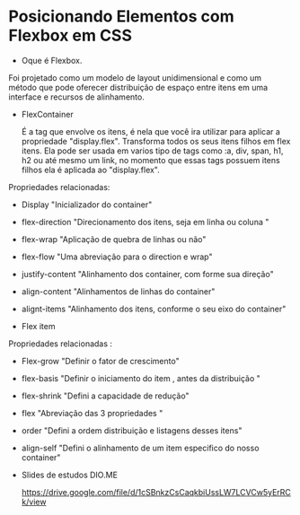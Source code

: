 # Posicionando Elementos com Flexbox em CSS 



- Oque é Flexbox. 

Foi projetado como um modelo de layout unidimensional e como um método que pode oferecer distribuição de espaço entre itens em uma interface e recursos de alinhamento.



- FlexContainer

   É a tag que envolve os itens, é nela que você ira utilizar para aplicar a propriedade "display.flex". Transforma todos os seus itens filhos em flex itens. Ela pode ser usada em varios tipo de tags como :a, div, span, h1, h2 ou até mesmo um link, no momento que essas tags possuem itens filhos ela é aplicada ao "display.flex".

 Propriedades relacionadas: 



- Display "Inicializador do container"

- flex-direction "Direcionamento dos itens, seja em linha ou coluna "

- flex-wrap "Aplicação de quebra de linhas ou não"

- flex-flow "Uma abreviação para o direction e wrap"

- justify-content "Alinhamento dos container, com forme sua direção"

- align-content "Alinhamentos de linhas do container"

- alignt-items	"Alinhamento dos itens, conforme o seu eixo do container"






- Flex item 

Propriedades relacionadas :

- Flex-grow "Definir o fator de crescimento"
- flex-basis "Definir o iniciamento do item , antes da distribuição "
- flex-shrink "Defini a capacidade de redução"
- flex "Abreviação das 3 propriedades "
- order "Defini a ordem distribuição e listagens desses itens"
- align-self "Defini o alinhamento de um item especifico do nosso container"





- Slides de estudos DIO.ME

  https://drive.google.com/file/d/1cSBnkzCsCaqkbiUssLW7LCVCw5yErRCk/view 
